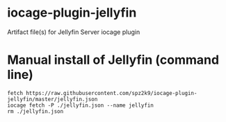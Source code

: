 # iocage-plugin-jellyfin
Artifact file(s) for Jellyfin Server iocage plugin

# Manual install of Jellyfin (command line)
```
fetch https://raw.githubusercontent.com/spz2k9/iocage-plugin-jellyfin/master/jellyfin.json
iocage fetch -P ./jellyfin.json --name jellyfin
rm ./jellyfin.json
```
